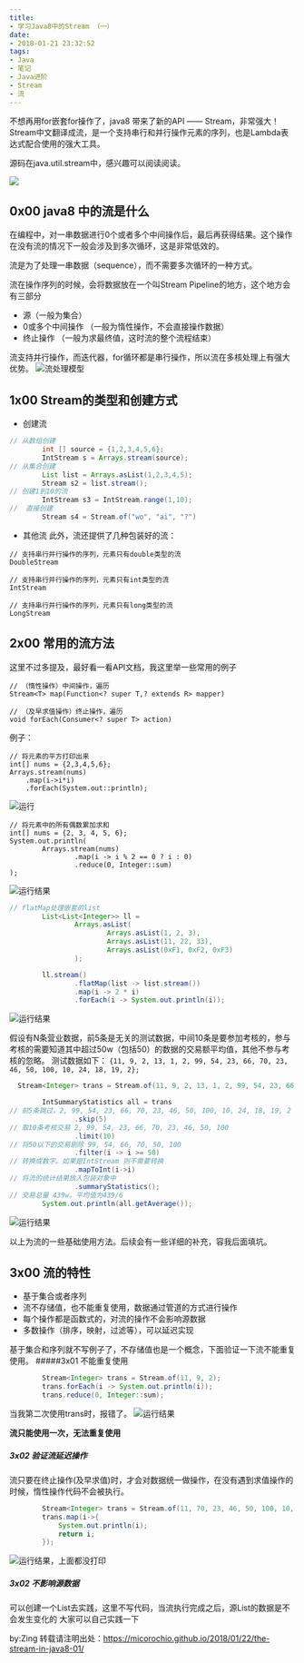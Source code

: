```yaml
---
title:
- 学习Java8中的Stream （一）
date:
- 2018-01-21 23:32:52
tags:
- Java
- 笔记
- Java进阶
- Stream
- 流
---
```

不想再用for嵌套for操作了，java8 带来了新的API —— Stream，非常强大！
Stream中文翻译成流，是一个支持串行和并行操作元素的序列，也是Lambda表达式配合使用的强大工具。

 
源码在java.util.stream中，感兴趣可以阅读阅读。

![](http://upload-images.jianshu.io/upload_images/1112615-b50c59601c96c8df.png?imageMogr2/auto-orient/strip%7CimageView2/2/w/1240)

<!-- more -->
## 0x00 java8 中的流是什么
在编程中，对一串数据进行0个或者多个中间操作后，最后再获得结果。这个操作在没有流的情况下一般会涉及到多次循环，这是非常低效的。

流是为了处理一串数据（sequence），而不需要多次循环的一种方式。

流在操作序列的时候，会将数据放在一个叫Stream Pipeline的地方，这个地方会有三部分
+ 源（一般为集合）
+ 0或多个中间操作 （一般为惰性操作，不会直接操作数据）
+ 终止操作 （一般为求最终值，这时流的整个流程结束）

流支持并行操作，而迭代器，for循环都是串行操作，所以流在多核处理上有强大优势。 
![流处理模型](http://upload-images.jianshu.io/upload_images/1112615-cf1b08a3a58deb6b.png?imageMogr2/auto-orient/strip%7CimageView2/2/w/1240)

## 1x00 Stream的类型和创建方式
+  创建流
```java
// 从数组创建
        int [] source = {1,2,3,4,5,6};
        IntStream s = Arrays.stream(source);
// 从集合创建
        List list = Arrays.asList(1,2,3,4,5);
        Stream s2 = list.stream();
// 创建1到10的流
        IntStream s3 = IntStream.range(1,10);
//  直接创建
        Stream s4 = Stream.of("wo", "ai", "?")
```
+ 其他流
此外，流还提供了几种包装好的流：
```
// 支持串行并行操作的序列，元素只有double类型的流
DoubleStream 
```
```
// 支持串行并行操作的序列，元素只有int类型的流
IntStream
```
```
// 支持串行并行操作的序列，元素只有long类型的流
LongStream
```

## 2x00 常用的流方法
这里不过多提及，最好看一看API文档，我这里举一些常用的例子
```
// （惰性操作）中间操作，遍历
Stream<T> map(Function<? super T,? extends R> mapper)

// （及早求值操作）终止操作，遍历
void forEach(Consumer<? super T> action)
```
例子：
```
// 将元素的平方打印出来
int[] nums = {2,3,4,5,6};
Arrays.stream(nums)
    .map(i->i*i)
    .forEach(System.out::println);
```

![运行](http://upload-images.jianshu.io/upload_images/1112615-0fa91ce0a2b897d1.png?imageMogr2/auto-orient/strip%7CimageView2/2/w/1240)

```
// 将元素中的所有偶数累加求和
int[] nums = {2, 3, 4, 5, 6};
System.out.println(
        Arrays.stream(nums)
                .map(i -> i % 2 == 0 ? i : 0)
                .reduce(0, Integer::sum)
);
```
![运行结果](http://upload-images.jianshu.io/upload_images/1112615-ea2c98cdf9090aa2.png?imageMogr2/auto-orient/strip%7CimageView2/2/w/1240)

```java
// flatMap处理嵌套的list
        List<List<Integer>> ll =
                Arrays.asList(
                        Arrays.asList(1, 2, 3),
                        Arrays.asList(11, 22, 33),
                        Arrays.asList(0xF1, 0xF2, 0xF3)
                );

        ll.stream()
                .flatMap(list -> list.stream())
                .map(i -> 2 * i)
                .forEach(i -> System.out.println(i));
```
![运行结果](http://upload-images.jianshu.io/upload_images/1112615-114631a7eff0df74.png?imageMogr2/auto-orient/strip%7CimageView2/2/w/1240)

假设有N条营业数据，前5条是无关的测试数据，中间10条是要参加考核的，参与考核的需要知道其中超过50w（包括50）的数据的交易额平均值，其他不参与考核的忽略。
测试数据如下：
`{11, 9, 2, 13, 1, 2, 99, 54, 23, 66, 70, 23, 46, 50, 100, 10, 24, 18, 19, 2};`

```java
  Stream<Integer> trans = Stream.of(11, 9, 2, 13, 1, 2, 99, 54, 23, 66, 70, 23, 46, 50, 100, 10, 24, 18, 19, 2);

        IntSummaryStatistics all = trans
// 前5条跳过，2, 99, 54, 23, 66, 70, 23, 46, 50, 100, 10, 24, 18, 19, 2
                .skip(5)
// 取10条考核交易 2, 99, 54, 23, 66, 70, 23, 46, 50, 100
                .limit(10)
// 将50以下的交易剔除 99, 54, 66, 70, 50, 100
                .filter(i -> i >= 50)
// 转换成数字。如果是IntStream 则不需要转换
                .mapToInt(i->i)
// 将流的统计结果放入包装对象中
                .summaryStatistics();
// 交易总量 439w，平均值为439/6
        System.out.println(all.getAverage());
```
![运行结果](http://upload-images.jianshu.io/upload_images/1112615-925980d98317d48b.png?imageMogr2/auto-orient/strip%7CimageView2/2/w/1240)


以上为流的一些基础使用方法。后续会有一些详细的补充，容我后面填坑。

## 3x00 流的特性
+ 基于集合或者序列
+ 流不存储值，也不能重复使用，数据通过管道的方式进行操作
+ 每个操作都是函数式的，对流的操作不会影响源数据
+ 多数操作（排序，映射，过滤等），可以延迟实现

基于集合和序列就不写例子了，不存储值也是一个概念，下面验证一下流不能重复使用。
#####3x01 不能重复使用
```java
        Stream<Integer> trans = Stream.of(11, 9, 2);
        trans.forEach(i -> System.out.println(i));
        trans.reduce(0, Integer::sum);
```
当我第二次使用trans时，报错了。
![运行结果](http://upload-images.jianshu.io/upload_images/1112615-db48f4d73e9e34a6.png?imageMogr2/auto-orient/strip%7CimageView2/2/w/1240)

**流只能使用一次，无法重复使用**

##### 3x02 验证流延迟操作
流只要在终止操作(及早求值)时，才会对数据统一做操作，在没有遇到求值操作的时候，惰性操作代码不会被执行。
```java
        Stream<Integer> trans = Stream.of(11, 70, 23, 46, 50, 100, 10, 24, 18, 19, 2);
        trans.map(i->{
            System.out.println(i);
            return i;
        });
```
![运行结果，上面都没打印](http://upload-images.jianshu.io/upload_images/1112615-e44c8ecb04c55176.png?imageMogr2/auto-orient/strip%7CimageView2/2/w/1240)

##### 3x02 不影响源数据
可以创建一个List去实践，这里不写代码，当流执行完成之后，源List的数据是不会发生变化的
大家可以自己实践一下



by:Zing 
转载请注明出处：https://micorochio.github.io/2018/01/22/the-stream-in-java8-01/
